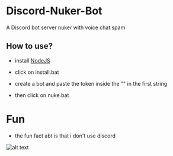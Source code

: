 # Discord-Nuker-Bot
A Discord bot server nuker with voice chat spam

## How to use?

- install [NodeJS](https://nodejs.org/en/download/)

- click on install.bat

- create a bot and paste the token inside the "" in the first string

- then click on nuke.bat

# Fun

- the fun fact abt is that i don't use discord


![alt text](https://www.google.com/imgres?imgurl=https%3A%2F%2Fs3.amazonaws.com%2Fassets.pippa.io%2Fshows%2F60d9d7ee7c2a948862148365%2F60d9d81fe4fde0001a30d8ed.png&imgrefurl=https%3A%2F%2Fshows.acast.com%2Fthe-shit-show%2Fepisodes%2Fwtfisdiscord-&tbnid=WSpsheSAs0xjYM&vet=12ahUKEwjs5oWB2_T6AhUR66QKHaHUAmIQMygKegUIARCiAQ..i&docid=kUsArw-S9ABrdM&w=3000&h=3000&q=discord%20shit&ved=2ahUKEwjs5oWB2_T6AhUR66QKHaHUAmIQMygKegUIARCiAQ)
